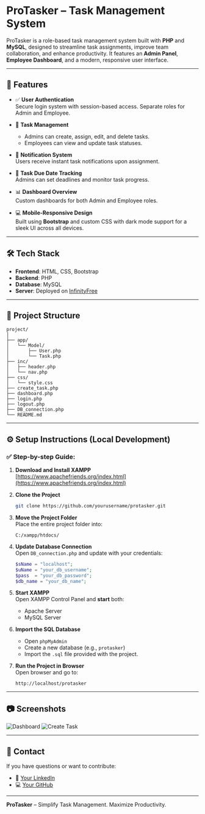 
# ProTasker – Task Management System

ProTasker is a role-based task management system built with **PHP** and **MySQL**, designed to streamline task assignments, improve team collaboration, and enhance productivity. It features an **Admin Panel**, **Employee Dashboard**, and a modern, responsive user interface.

---

## 🚀 Features

- ✅ **User Authentication**  
  Secure login system with session-based access. Separate roles for Admin and Employee.

- 📝 **Task Management**  
  - Admins can create, assign, edit, and delete tasks.  
  - Employees can view and update task statuses.

- 🔔 **Notification System**  
  Users receive instant task notifications upon assignment.

- 📅 **Task Due Date Tracking**  
  Admins can set deadlines and monitor task progress.

- 📊 **Dashboard Overview**  
  Custom dashboards for both Admin and Employee roles.

- 💻 **Mobile-Responsive Design**  
  Built using **Bootstrap** and custom CSS with dark mode support for a sleek UI across all devices.

---

## 🛠️ Tech Stack

- **Frontend**: HTML, CSS, Bootstrap  
- **Backend**: PHP  
- **Database**: MySQL  
- **Server**: Deployed on [InfinityFree](https://infinityfree.net)

---

## 📂 Project Structure

```
project/
│
├── app/
│   └── Model/
│       ├── User.php
│       └── Task.php
├── inc/
│   ├── header.php
│   └── nav.php
├── css/
│   └── style.css
├── create_task.php
├── dashboard.php
├── login.php
├── logout.php
├── DB_connection.php
└── README.md
```

---

## ⚙️ Setup Instructions (Local Development)

### ✅ Step-by-step Guide:

1. **Download and Install XAMPP**  
   [https://www.apachefriends.org/index.html](https://www.apachefriends.org/index.html)

2. **Clone the Project**  
   ```bash
   git clone https://github.com/yourusername/protasker.git
   ```

3. **Move the Project Folder**  
   Place the entire project folder into:
   ```
   C:/xampp/htdocs/
   ```

4. **Update Database Connection**  
   Open `DB_connection.php` and update with your credentials:
   ```php
   $sName = "localhost";
   $uName = "your_db_username";
   $pass  = "your_db_password";
   $db_name = "your_db_name";
   ```

5. **Start XAMPP**  
   Open XAMPP Control Panel and **start** both:
   - Apache Server  
   - MySQL Server

6. **Import the SQL Database**  
   - Open `phpMyAdmin`  
   - Create a new database (e.g., `protasker`)  
   - Import the `.sql` file provided with the project.

7. **Run the Project in Browser**  
   Open browser and go to:
   ```
   http://localhost/protasker
   ```

---

## 📷 Screenshots

![Dashboard](screenshots/dashboard.png)
![Create Task](screenshots/create-task.png)

---

## 📩 Contact

If you have questions or want to contribute:
- 💼 [Your LinkedIn](https://linkedin.com/in/yourname)
- 💻 [Your GitHub](https://github.com/yourusername)

---

**ProTasker** – Simplify Task Management. Maximize Productivity.
